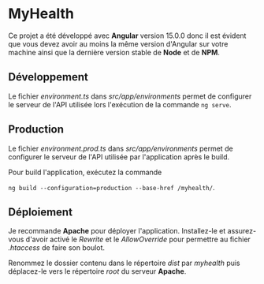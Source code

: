 # MyHealth

Ce projet a été développé avec **Angular** version 15.0.0 donc il est évident que vous devez avoir au moins la même version d'Angular sur votre machine ainsi que la dernière version stable de **Node** et de **NPM**.

## Développement

Le fichier *environment.ts* dans *src/app/environments* permet de configurer le serveur de l'API utilisée lors l'exécution de la commande `ng serve`.

## Production

Le fichier *environment.prod.ts* dans *src/app/environments* permet de configurer le serveur de l'API utilisée par l'application après le build.

Pour build l'application, exécutez la commande 

```ng build --configuration=production --base-href /myhealth/```.

## Déploiement

Je recommande **Apache** pour déployer l'application. Installez-le et assurez-vous d'avoir activé le *Rewrite* et le *AllowOverride* pour permettre au fichier *.htaccess* de faire son boulot.

Renommez le dossier contenu dans le répertoire *dist* par *myhealth* puis déplacez-le vers le répertoire *root* du serveur **Apache**.